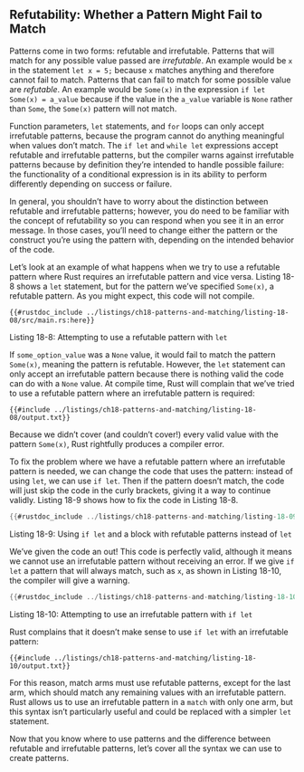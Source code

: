 ## Refutability: Whether a Pattern Might Fail to Match

Patterns come in two forms: refutable and irrefutable. Patterns that will match
for any possible value passed are *irrefutable*. An example would be `x` in the
statement `let x = 5;` because `x` matches anything and therefore cannot fail
to match. Patterns that can fail to match for some possible value are
*refutable*. An example would be `Some(x)` in the expression `if let Some(x) =
a_value` because if the value in the `a_value` variable is `None` rather than
`Some`, the `Some(x)` pattern will not match.

Function parameters, `let` statements, and `for` loops can only accept
irrefutable patterns, because the program cannot do anything meaningful when
values don’t match. The `if let` and `while let` expressions accept
refutable and irrefutable patterns, but the compiler warns against
irrefutable patterns because by definition they’re intended to handle possible
failure: the functionality of a conditional expression is in its ability to perform
differently depending on success or failure.

In general, you shouldn’t have to worry about the distinction between refutable
and irrefutable patterns; however, you do need to be familiar with the concept
of refutability so you can respond when you see it in an error message. In
those cases, you’ll need to change either the pattern or the construct you’re
using the pattern with, depending on the intended behavior of the code.

Let’s look at an example of what happens when we try to use a refutable pattern
where Rust requires an irrefutable pattern and vice versa. Listing 18-8 shows a
`let` statement, but for the pattern we’ve specified `Some(x)`, a refutable
pattern. As you might expect, this code will not compile.

```rust,ignore,does_not_compile
{{#rustdoc_include ../listings/ch18-patterns-and-matching/listing-18-08/src/main.rs:here}}
```

<span class="caption">Listing 18-8: Attempting to use a refutable pattern with
`let`</span>

If `some_option_value` was a `None` value, it would fail to match the pattern
`Some(x)`, meaning the pattern is refutable. However, the `let` statement can
only accept an irrefutable pattern because there is nothing valid the code can
do with a `None` value. At compile time, Rust will complain that we’ve tried to
use a refutable pattern where an irrefutable pattern is required:

```text
{{#include ../listings/ch18-patterns-and-matching/listing-18-08/output.txt}}
```

Because we didn’t cover (and couldn’t cover!) every valid value with the
pattern `Some(x)`, Rust rightfully produces a compiler error.

To fix the problem where we have a refutable pattern where an irrefutable
pattern is needed, we can change the code that uses the pattern: instead of
using `let`, we can use `if let`. Then if the pattern doesn’t match, the code
will just skip the code in the curly brackets, giving it a way to continue
validly. Listing 18-9 shows how to fix the code in Listing 18-8.

```rust
{{#rustdoc_include ../listings/ch18-patterns-and-matching/listing-18-09/src/main.rs:here}}
```

<span class="caption">Listing 18-9: Using `if let` and a block with refutable
patterns instead of `let`</span>

We’ve given the code an out! This code is perfectly valid, although it means we
cannot use an irrefutable pattern without receiving an error. If we give `if
let` a pattern that will always match, such as `x`, as shown in Listing 18-10,
the compiler will give a warning.

```rust
{{#rustdoc_include ../listings/ch18-patterns-and-matching/listing-18-10/src/main.rs:here}}
```

<span class="caption">Listing 18-10: Attempting to use an irrefutable pattern
with `if let`</span>

Rust complains that it doesn’t make sense to use `if let` with an irrefutable
pattern:

```text
{{#include ../listings/ch18-patterns-and-matching/listing-18-10/output.txt}}
```

For this reason, match arms must use refutable patterns, except for the last
arm, which should match any remaining values with an irrefutable pattern. Rust
allows us to use an irrefutable pattern in a `match` with only one arm, but
this syntax isn’t particularly useful and could be replaced with a simpler
`let` statement.

Now that you know where to use patterns and the difference between refutable
and irrefutable patterns, let’s cover all the syntax we can use to create
patterns.
